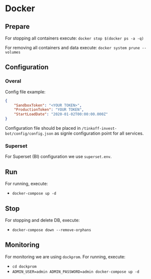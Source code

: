 # Docker

## Prepare

For stopping all containers execute: `docker stop $(docker ps -a -q)`

For removing all containers and data execute: `docker system prune --volumes`

## Configuration

### Overal

Config file example:

```json
{
    "SandboxToken": "<YOUR TOKEN>",
    "ProductionToken": "YOUR TOKEN",
    "StartLoadDate": "2020-01-02T00:00:00.000Z"
}
```

Configuration  file  should be placed in `/tinkoff-invest-bot/config/config.json`
as signle configuration point for all services.

### Superset

For Superset (BI) configuration we use `superset.env`.

## Run

For running, execute:

* `docker-compose up -d`

## Stop

For stopping and delete DB, execute:

* `docker-compose down --remove-orphans`

## Monitoring

For monitoring we are using `dockprom`.
For running, execute:

* `cd dockprom`
* `ADMIN_USER=admin ADMIN_PASSWORD=admin docker-compose up -d`
